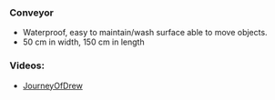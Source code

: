 ### Conveyor

- Waterproof, easy to maintain/wash surface able to move objects.
- 50 cm in width, 150 cm in length

### Videos:
- [JourneyOfDrew](https://www.youtube.com/watch?v=xAiQUotU3G4&ab_channel=JourneyOfDrew)

